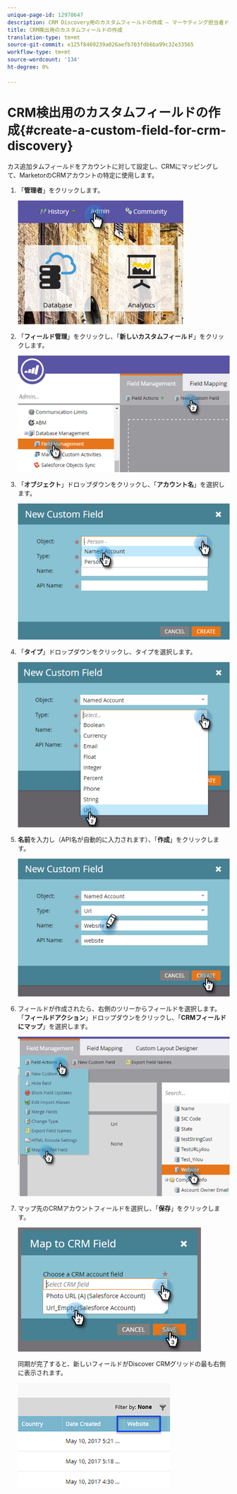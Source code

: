 ```yaml
---
unique-page-id: 12978647
description: CRM Discovery用のカスタムフィールドの作成 — マーケティング担当者ドキュメント — 製品ドキュメント
title: CRM検出用のカスタムフィールドの作成
translation-type: tm+mt
source-git-commit: e125f8469239a026aefb703fdb6ba99c32e33565
workflow-type: tm+mt
source-wordcount: '134'
ht-degree: 0%

---
```



# CRM検出用のカスタムフィールドの作成{#create-a-custom-field-for-crm-discovery}

カス追加タムフィールドをアカウントに対して設定し、CRMにマッピングして、MarketorのCRMアカウントの特定に使用します。

1. 「**管理者**」をクリックします。

   ![](assets/admin.png)

1. 「**フィールド管理**」をクリックし、「**新しいカスタムフィールド**」をクリックします。

   ![](assets/two-4.png)

1. 「**オブジェクト**」ドロップダウンをクリックし、「**アカウント名**」を選択します。

   ![](assets/three-3.png)

1. 「**タイプ**」ドロップダウンをクリックし、タイプを選択します。

   ![](assets/four-3.png)

1. **名前**&#x200B;を入力し（API名が自動的に入力されます）、「**作成**」をクリックします。

   ![](assets/five-3.png)

1. フィールドが作成されたら、右側のツリーからフィールドを選択します。 「**フィールドアクション**」ドロップダウンをクリックし、「**CRMフィールドにマップ**」を選択します。

   ![](assets/six-2.png)

1. マップ先のCRMアカウントフィールドを選択し、「**保存**」をクリックします。

   ![](assets/seven-1.png)

   同期が完了すると、新しいフィールドがDiscover CRMグリッドの最も右側に表示されます。

   ![](assets/eight.png)
